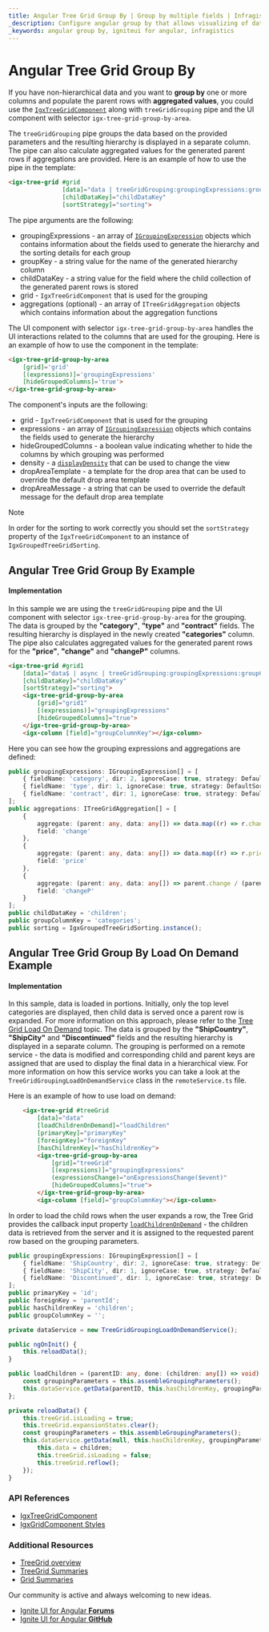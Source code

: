 ```yaml
---
title: Angular Tree Grid Group By | Group by multiple fields | Infragistics
_description: Configure angular group by that allows visualizing of data records in Angular table, visualize the grouped data in separate and convenient column group.
_keywords: angular group by, igniteui for angular, infragistics
---
```


# Angular Tree Grid Group By

If you have non-hierarchical data and you want to **group by** one or more columns and populate the parent rows with **aggregated values**, you could use the [`IgxTreeGridComponent`]({environment:angularApiUrl}/classes/igxtreegridcomponent.html) along with `treeGridGrouping` pipe and the UI component with selector `igx-tree-grid-group-by-area`.

The `treeGridGrouping` pipe groups the data based on the provided parameters and the resulting hierarchy is displayed in a separate column. The pipe can also calculate aggregated values for the generated parent rows if aggregations are provided. Here is an example of how to use the pipe in the template:

```html
<igx-tree-grid #grid 
               [data]="data | treeGridGrouping:groupingExpressions:groupKey:childDataKey:grid:aggregations"
               [childDataKey]="childDataKey"
               [sortStrategy]="sorting">
```

The pipe arguments are the following:
- groupingExpressions - an array of [`IGroupingExpression`]({environment:angularApiUrl}/interfaces/igroupingexpression.html) objects which contains information about the fields used to generate the hierarchy and the sorting details for each group
- groupKey - a string value for the name of the generated hierarchy column
- childDataKey - a string value for the field where the child collection of the generated parent rows is stored
- grid - `IgxTreeGridComponent` that is used for the grouping
- aggregations (optional) - an array of `ITreeGridAggregation` objects which contains information about the aggregation functions

The UI component with selector `igx-tree-grid-group-by-area` handles the UI interactions related to the columns that are used for the grouping. Here is an example of how to use the component in the template:

```html
<igx-tree-grid-group-by-area
    [grid]='grid'
    [(expressions)]='groupingExpressions'
    [hideGroupedColumns]='true'>
</igx-tree-grid-group-by-area>
```

The component's inputs are the following:
- grid - `IgxTreeGridComponent` that is used for the grouping
- expressions - an array of [`IGroupingExpression`]({environment:angularApiUrl}/interfaces/igroupingexpression.html) objects which contains the fields used to generate the hierarchy
- hideGroupedColumns - a boolean value indicating whether to hide the columns by which grouping was performed
- density - a [`displayDensity`]({environment:angularApiUrl}/classes/igxgridcomponent.html#displayDensity) that can be used to change the view
- dropAreaTemplate - a template for the drop area that can be used to override the default drop area template
- dropAreaMessage - a string that can be used to override the default message for the default drop area template

> [!NOTE]
> In order for the sorting to work correctly you should set the `sortStrategy` property of the `IgxTreeGridComponent` to an instance of `IgxGroupedTreeGridSorting`.

## Angular Tree Grid Group By Example

<code-view style="height:850px" 
           data-demos-base-url="{environment:lobDemosBaseUrl}" 
           iframe-src="{environment:lobDemosBaseUrl}/treegrid-finjs" alt="Angular Tree Grid Group By Example">
</code-view>

<div class="divider--half"></div>

#### Implementation

In this sample we are using the `treeGridGrouping` pipe and the UI component with selector `igx-tree-grid-group-by-area` for the grouping. The data is grouped by the **"category"**, **"type"** and **"contract"** fields. The resulting hierarchy is displayed in the newly created **"categories"** column. The pipe also calculates aggregated values for the generated parent rows for the **"price"**, **"change"** and **"changeP"** columns. 

```html
<igx-tree-grid #grid1
    [data]="data$ | async | treeGridGrouping:groupingExpressions:groupColumnKey:childDataKey:grid1:aggregations"
    [childDataKey]="childDataKey"
    [sortStrategy]="sorting">
    <igx-tree-grid-group-by-area
        [grid]="grid1"
        [(expressions)]="groupingExpressions"
        [hideGroupedColumns]="true">
    </igx-tree-grid-group-by-area>
    <igx-column [field]="groupColumnKey"></igx-column>
```

Here you can see how the grouping expressions and aggregations are defined:

```typescript
public groupingExpressions: IGroupingExpression[] = [
    { fieldName: 'category', dir: 2, ignoreCase: true, strategy: DefaultSortingStrategy.instance() },
    { fieldName: 'type', dir: 1, ignoreCase: true, strategy: DefaultSortingStrategy.instance() },
    { fieldName: 'contract', dir: 1, ignoreCase: true, strategy: DefaultSortingStrategy.instance() }
];
public aggregations: ITreeGridAggregation[] = [
    {
        aggregate: (parent: any, data: any[]) => data.map((r) => r.change).reduce((ty, u) => ty + u, 0),
        field: 'change'
    },
    {
        aggregate: (parent: any, data: any[]) => data.map((r) => r.price).reduce((ty, u) => ty + u, 0),
        field: 'price'
    },
    {
        aggregate: (parent: any, data: any[]) => parent.change / (parent.price - parent.change) * 100,
        field: 'changeP'
    }
];
public childDataKey = 'children';
public groupColumnKey = 'categories';
public sorting = IgxGroupedTreeGridSorting.instance();
```

## Angular Tree Grid Group By Load On Demand Example

<code-view style="height:850px" 
           data-demos-base-url="{environment:demosBaseUrl}" 
           iframe-src="{environment:demosBaseUrl}/tree-grid/treegrid-group-by-load-on-demand" alt="Angular Tree Grid Group By Load On Demand Example">
</code-view>

<div class="divider--half"></div>

#### Implementation

In this sample, data is loaded in portions. Initially, only the top level categories are displayed, then child data is served once a parent row is expanded. For more information on this approach, please refer to the [Tree Grid Load On Demand](load-on-demand.md) topic. The data is grouped by the **"ShipCountry"**, **"ShipCity"** and **"Discontinued"** fields and the resulting hierarchy is displayed in a separate column. The grouping is performed on a remote service - the data is modified and corresponding child and parent keys are assigned that are used to display the final data in a hierarchical view. For more information on how this service works you can take a look at the `TreeGridGroupingLoadOnDemandService` class in the `remoteService.ts` file.

Here is an example of how to use load on demand:

```html
    <igx-tree-grid #treeGrid
        [data]="data"
        [loadChildrenOnDemand]="loadChildren"
        [primaryKey]="primaryKey"
        [foreignKey]="foreignKey"
        [hasChildrenKey]="hasChildrenKey">
        <igx-tree-grid-group-by-area
            [grid]="treeGrid"
            [(expressions)]="groupingExpressions"
            (expressionsChange)="onExpressionsChange($event)"
            [hideGroupedColumns]="true">
        </igx-tree-grid-group-by-area>
        <igx-column [field]="groupColumnKey"></igx-column>
```

In order to load the child rows when the user expands a row, the Tree Grid provides the callback input property [`loadChildrenOnDemand`]({environment:angularApiUrl}/classes/igxtreegridcomponent.html#loadChildrenOnDemand) - the children data is retrieved from the server and it is assigned to the requested parent row based on the grouping parameters.

```typescript
public groupingExpressions: IGroupingExpression[] = [
    { fieldName: 'ShipCountry', dir: 2, ignoreCase: true, strategy: DefaultSortingStrategy.instance() },
    { fieldName: 'ShipCity', dir: 1, ignoreCase: true, strategy: DefaultSortingStrategy.instance() },
    { fieldName: 'Discontinued', dir: 1, ignoreCase: true, strategy: DefaultSortingStrategy.instance() }
];
public primaryKey = 'id';
public foreignKey = 'parentId';
public hasChildrenKey = 'children';
public groupColumnKey = '';

private dataService = new TreeGridGroupingLoadOnDemandService();

public ngOnInit() {
    this.reloadData();
}

public loadChildren = (parentID: any, done: (children: any[]) => void) => {
    const groupingParameters = this.assembleGroupingParameters();
    this.dataService.getData(parentID, this.hasChildrenKey, groupingParameters, (children) => done(children));
};

private reloadData() {
    this.treeGrid.isLoading = true;
    this.treeGrid.expansionStates.clear();
    const groupingParameters = this.assembleGroupingParameters();
    this.dataService.getData(null, this.hasChildrenKey, groupingParameters, (children) => {
        this.data = children;
        this.treeGrid.isLoading = false;
        this.treeGrid.reflow();
    });
}
```

### API References

<div class="divider--half"></div>

* [IgxTreeGridComponent]({environment:angularApiUrl}/classes/igxtreegridcomponent.html)
* [IgxGridComponent Styles]({environment:sassApiUrl}/#function-grid-theme)

### Additional Resources

<div class="divider--half"></div>

* [TreeGrid overview](tree-grid.md)
* [TreeGrid Summaries](summaries.md)
* [Grid Summaries](../grid/summaries.md)

<div class="divider--half"></div>
Our community is active and always welcoming to new ideas.

* [Ignite UI for Angular **Forums**](https://www.infragistics.com/community/forums/f/ignite-ui-for-angular)
* [Ignite UI for Angular **GitHub**](https://github.com/IgniteUI/igniteui-angular)
